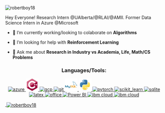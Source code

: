 <p align="left"> <img src="https://komarev.com/ghpvc/?username=robertboy18&label=Views&color=000000&style=flat-square" alt="robertboy18" /> </p>
<h4align="center">Hey Everyone! Research Intern @UAlberta/@RLAI/@AMII. Former Data Science Intern in Azure @Microsoft

- 🔭 I’m currently working/looking to colaborate on **Algorithms**

- 🤝 I’m looking for help with **Reinforcement Learning**

- 💬 Ask me about **Research in Industry vs Academia, Life, Math/CS Problems**

<h3 align="center">Languages/Tools:</h3>
<p align="center"> 
 <a href="https://azure.microsoft.com/en-in/" target="_blank"> <img src="https://www.vectorlogo.zone/logos/microsoft_azure/microsoft_azure-icon.svg" alt="azure" width="40" height="40"/> </a> <a href="https://www.w3schools.com/cpp/" target="_blank"> <img src="https://raw.githubusercontent.com/devicons/devicon/master/icons/cplusplus/cplusplus-original.svg" alt="cplusplus" width="40" height="40"/> </a> <a href="https://cloud.google.com" target="_blank"> <img src="https://www.vectorlogo.zone/logos/google_cloud/google_cloud-icon.svg" alt="gcp" width="40" height="40"/> </a> <a href="https://git-scm.com/" target="_blank"> <img src="https://www.vectorlogo.zone/logos/git-scm/git-scm-icon.svg" alt="git" width="40" height="40"/> </a> <a href="https://www.mysql.com/" target="_blank"> <img src="https://raw.githubusercontent.com/devicons/devicon/master/icons/mysql/mysql-original-wordmark.svg" alt="mysql" width="40" height="40"/> </a> <a href="https://www.python.org" target="_blank"> <img src="https://raw.githubusercontent.com/devicons/devicon/master/icons/python/python-original.svg" alt="python" width="40" height="40"/> </a> <a href="https://pytorch.org/" target="_blank"> <img src="https://www.vectorlogo.zone/logos/pytorch/pytorch-icon.svg" alt="pytorch" width="40" height="40"/> </a> <a href="https://scikit-learn.org/" target="_blank"> <img src="https://upload.wikimedia.org/wikipedia/commons/0/05/Scikit_learn_logo_small.svg" alt="scikit_learn" width="40" height="40"/> </a> <a href="https://www.sqlite.org/" target="_blank"> <img src="https://www.vectorlogo.zone/logos/sqlite/sqlite-icon.svg" alt="sqlite" width="40" height="40"/> </a>
<a href="https://www.latex-project.org/" target="_blank"> <img src="https://i.ibb.co/5T3r3QH/latex-2.png" alt="latex" width="40" height="40"/>  </a> 
<a href="https://www.office.com/" target="_blank"> <img src="https://cdn3.iconfinder.com/data/icons/popular-services-brands-vol-2/512/microsoft-office-512.png" alt="office" width="40" height="40"/>  </a> 
<a href="https://www.office.com/" target="_blank"> <img src = "https://img.icons8.com/color/48/000000/power-bi.png" alt="Power BI" width="40" height="40"/>  </a> 
<a href="https://cloud.ibm.com/" target="_blank"> <img src="https://i.pinimg.com/originals/b0/b1/8b/b0b18bd010c5851b5f82d0a98bfde369.png" alt="ibm cloud" width="40" height="40"/>
<a href="https://cloud.ibm.com/" target="_blank"> <img src="https://user-images.githubusercontent.com/2529329/47639358-7062af80-db37-11e8-8679-42b233b424fa.jpg" alt="ibm cloud" width="40" height="40"/>
<a href="https://linkedin.com/in/robert-joseph-2001" target="blank">
  </p>

<p>&nbsp;<img align="center" src="https://github-readme-stats.vercel.app/api?username=robertboy18&show_icons=true&theme=dark&hide_border=true&locale=en" alt="robertboy18" width="9000" height="150"></p>

